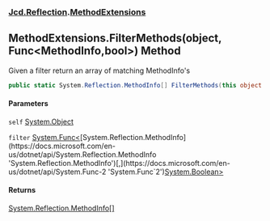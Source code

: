 ### [Jcd.Reflection](Jcd_Reflection.md 'Jcd.Reflection').[MethodExtensions](Jcd_Reflection_MethodExtensions.md 'Jcd.Reflection.MethodExtensions')
## MethodExtensions.FilterMethods(object, Func&lt;MethodInfo,bool&gt;) Method
Given a filter return an array of matching MethodInfo's  
```csharp
public static System.Reflection.MethodInfo[] FilterMethods(this object self, System.Func<System.Reflection.MethodInfo,bool> filter);
```
#### Parameters
<a name='Jcd_Reflection_MethodExtensions_FilterMethods(object_System_Func_System_Reflection_MethodInfo_bool_)_self'></a>
`self` [System.Object](https://docs.microsoft.com/en-us/dotnet/api/System.Object 'System.Object')  
  
<a name='Jcd_Reflection_MethodExtensions_FilterMethods(object_System_Func_System_Reflection_MethodInfo_bool_)_filter'></a>
`filter` [System.Func&lt;](https://docs.microsoft.com/en-us/dotnet/api/System.Func-2 'System.Func`2')[System.Reflection.MethodInfo](https://docs.microsoft.com/en-us/dotnet/api/System.Reflection.MethodInfo 'System.Reflection.MethodInfo')[,](https://docs.microsoft.com/en-us/dotnet/api/System.Func-2 'System.Func`2')[System.Boolean](https://docs.microsoft.com/en-us/dotnet/api/System.Boolean 'System.Boolean')[&gt;](https://docs.microsoft.com/en-us/dotnet/api/System.Func-2 'System.Func`2')  
  
#### Returns
[System.Reflection.MethodInfo](https://docs.microsoft.com/en-us/dotnet/api/System.Reflection.MethodInfo 'System.Reflection.MethodInfo')[[]](https://docs.microsoft.com/en-us/dotnet/api/System.Array 'System.Array')  
